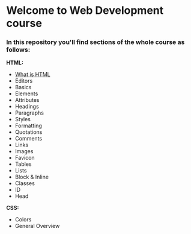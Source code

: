 # Welcome to Web Development course
### In this repository you'll find sections of the whole course as follows:

**HTML:**
 - <a href="https://github.com/nurlan-aliyev/WEBDEV_22_23/blob/b3780e45c9c5949dbd64e751150eab90330b1e40/assets/mardowns/intro.md" target="_blank">What is HTML</a>
 - Editors
 - Basics
 - Elements 
 - Attributes
 - Headings 
 - Paragraphs
 - Styles
 - Formatting
 - Quotations
 - Comments
 - Links
 - Images
 - Favicon
 - Tables
 - Lists
 - Block & Inline
 - Classes
 - ID
 - Head
 
 **CSS:**
 
 - Colors
 - General Overview
